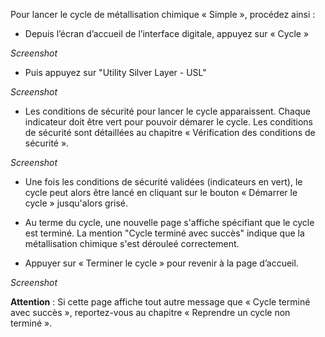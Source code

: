 Pour lancer le cycle de métallisation chimique « Simple », procédez ainsi :

 - Depuis l’écran d’accueil de l’interface digitale, appuyez sur « Cycle »

_Screenshot_

 -  Puis appuyez sur "Utility Silver Layer - USL"

_Screenshot_

 -  Les conditions de sécurité pour lancer le cycle apparaissent. Chaque indicateur doit être vert pour pouvoir démarer le cycle. Les conditions de sécurité sont détaillées au chapitre « Vérification des conditions de sécurité ».

_Screenshot_

 - Une fois les conditions de sécurité validées (indicateurs en vert), le cycle peut alors être lancé en cliquant sur le bouton « Démarrer le cycle » jusqu'alors grisé.

 - Au terme du cycle, une nouvelle page s'affiche spécifiant que le cycle est terminé. La mention "Cycle terminé avec succès" indique que la métallisation chimique s'est dérouleé correctement.

 - Appuyer sur « Terminer le cycle » pour revenir à la page d’accueil.


_Screenshot_

 **Attention** : Si cette page affiche tout autre message que « Cycle terminé avec succès », reportez-vous au chapitre « Reprendre un cycle non terminé ».

